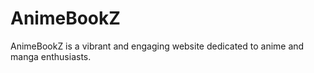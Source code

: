 # AnimeBookZ
AnimeBookZ is a vibrant and engaging website dedicated to anime and manga enthusiasts. 
